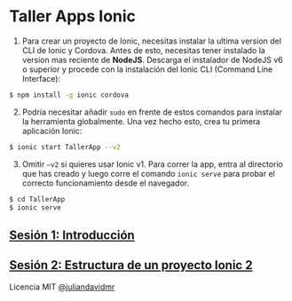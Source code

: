 # Taller Apps Ionic

1. Para crear un proyecto de Ionic, necesitas instalar la
ultima version del CLI de Ionic y Cordova. Antes de esto, necesitas tener instalado la version mas reciente
de **NodeJS**. Descarga el instalador de NodeJS v6 o 
superior y procede con la instalación del Ionic CLI (Command Line Interface):

```bash
$ npm install -g ionic cordova
```

2. Podría necesitar añadir `sudo` en frente de estos
comandos para instalar la herramienta globalmente. Una vez hecho esto, crea tu primera aplicación Ionic:

```bash
$ ionic start TallerApp --v2
```
3. Omitir `–v2` si quieres usar Ionic v1. Para correr la app, entra al directorio que has creado y luego corre el comando `ionic serve` para probar el correcto funcionamiento desde el
navegador.

```bash
$ cd TallerApp
$ ionic serve
```
## [**Sesión 1:** Introducción](http://slides.com/anlijudavid/apps)
## [**Sesión 2:** Estructura de un proyecto Ionic 2](./sesiones/Sesion1.md)


Licencia MIT
[@juliandavidmr](https://github.com/juliandavidmr)
